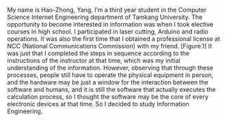 
My name is Hao-Zhong, Yang. I’m
a third year student in the Computer
Science Internet Engineering department
of Tamkang University. The opportunity to
become interested in information was
when I took elective courses in high
school. I participated in laser cutting,
Arduino and radio operations. It was also
the first time that I obtained a professional
license at NCC (National Communications
Commission) with my friend. [Figure.1] It
was just that I completed the steps in
sequence according to the instructions of
the instructor at that time, which was my
initial understanding of the information.
However, observing that through these
processes, people still have to operate the
physical equipment in person, and the
hardware may be just a window for the
interaction between the software and
humans, and it is still the software that
actually executes the calculation process,
so I thought the software may be the core
of every electronic devices at that time. So
I decided to study Information
Engineering.
